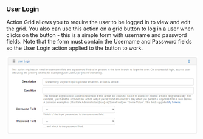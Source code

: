 
### User Login

Action Grid allows you to require the user to be logged in to view and edit the grid. You also can use this action on a grid button to log in a user when clicks on the button - this is a simple form with username and password fields. Note that the form must contain the Username and Password fields so the User Login action applied to the button to work.

![](user-login.png)

